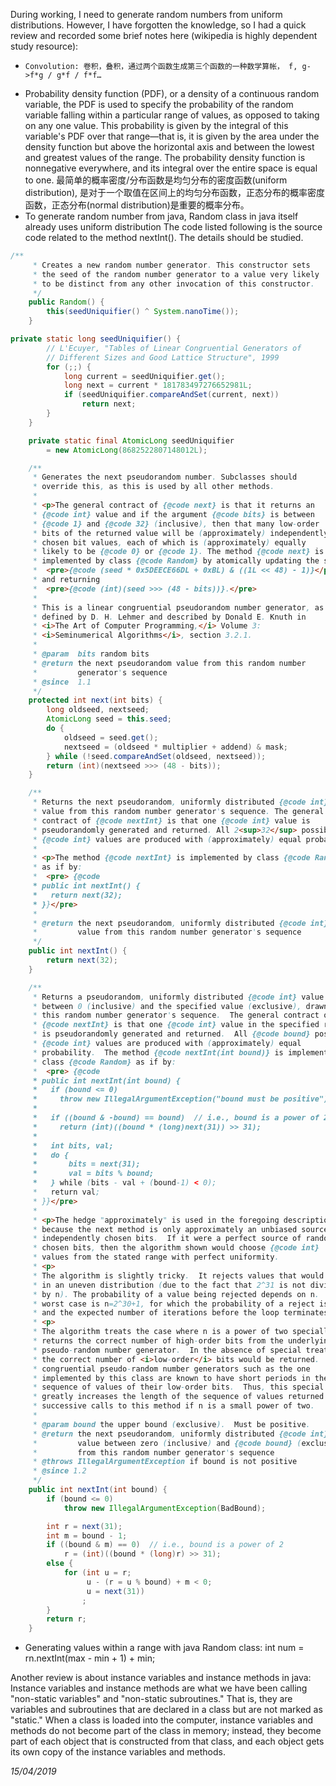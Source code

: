 During working, I need to generate random numbers from uniform distributions. However, I have forgotten the knowledge, so I had a quick review and recorded some brief notes here (wikipedia is highly dependent study resource): 
-     Convolution: 卷积，叠积，通过两个函数生成第三个函数的一种数学算帐， f, g->f*g / g*f / f*f…
-    Probability density function (PDF), or a density of a continuous random variable, the PDF is used to specify the probability of the random variable falling within a particular range of values, as opposed to taking on any one value. This probability is given by the integral of this variable's PDF over that range—that is, it is given by the area under the density function but above the horizontal axis and between the lowest and greatest values of the range. The probability density function is nonnegative everywhere, and its integral over the entire space is equal to one. 最简单的概率密度/分布函数是均匀分布的密度函数(uniform distribution), 是对于一个取值在区间上的均匀分布函数，正态分布的概率密度函数，正态分布(normal distribution)是重要的概率分布。
- To generate random number from java, Random class in java itself already uses uniform distribution
The code listed following is the source code related to the method nextInt(). The details should be studied.

```java
/**
     * Creates a new random number generator. This constructor sets
     * the seed of the random number generator to a value very likely
     * to be distinct from any other invocation of this constructor.
     */
    public Random() {
        this(seedUniquifier() ^ System.nanoTime());
    }

private static long seedUniquifier() {
        // L'Ecuyer, "Tables of Linear Congruential Generators of
        // Different Sizes and Good Lattice Structure", 1999
        for (;;) {
            long current = seedUniquifier.get();
            long next = current * 181783497276652981L;
            if (seedUniquifier.compareAndSet(current, next))
                return next;
        }
    }

    private static final AtomicLong seedUniquifier
        = new AtomicLong(8682522807148012L);

    /**
     * Generates the next pseudorandom number. Subclasses should
     * override this, as this is used by all other methods.
     *
     * <p>The general contract of {@code next} is that it returns an
     * {@code int} value and if the argument {@code bits} is between
     * {@code 1} and {@code 32} (inclusive), then that many low-order
     * bits of the returned value will be (approximately) independently
     * chosen bit values, each of which is (approximately) equally
     * likely to be {@code 0} or {@code 1}. The method {@code next} is
     * implemented by class {@code Random} by atomically updating the seed to
     *  <pre>{@code (seed * 0x5DEECE66DL + 0xBL) & ((1L << 48) - 1)}</pre>
     * and returning
     *  <pre>{@code (int)(seed >>> (48 - bits))}.</pre>
     *
     * This is a linear congruential pseudorandom number generator, as
     * defined by D. H. Lehmer and described by Donald E. Knuth in
     * <i>The Art of Computer Programming,</i> Volume 3:
     * <i>Seminumerical Algorithms</i>, section 3.2.1.
     *
     * @param  bits random bits
     * @return the next pseudorandom value from this random number
     *         generator's sequence
     * @since  1.1
     */
    protected int next(int bits) {
        long oldseed, nextseed;
        AtomicLong seed = this.seed;
        do {
            oldseed = seed.get();
            nextseed = (oldseed * multiplier + addend) & mask;
        } while (!seed.compareAndSet(oldseed, nextseed));
        return (int)(nextseed >>> (48 - bits));
    }

    /**
     * Returns the next pseudorandom, uniformly distributed {@code int}
     * value from this random number generator's sequence. The general
     * contract of {@code nextInt} is that one {@code int} value is
     * pseudorandomly generated and returned. All 2<sup>32</sup> possible
     * {@code int} values are produced with (approximately) equal probability.
     *
     * <p>The method {@code nextInt} is implemented by class {@code Random}
     * as if by:
     *  <pre> {@code
     * public int nextInt() {
     *   return next(32);
     * }}</pre>
     *
     * @return the next pseudorandom, uniformly distributed {@code int}
     *         value from this random number generator's sequence
     */
    public int nextInt() {
        return next(32);
    }

    /**
     * Returns a pseudorandom, uniformly distributed {@code int} value
     * between 0 (inclusive) and the specified value (exclusive), drawn from
     * this random number generator's sequence.  The general contract of
     * {@code nextInt} is that one {@code int} value in the specified range
     * is pseudorandomly generated and returned.  All {@code bound} possible
     * {@code int} values are produced with (approximately) equal
     * probability.  The method {@code nextInt(int bound)} is implemented by
     * class {@code Random} as if by:
     *  <pre> {@code
     * public int nextInt(int bound) {
     *   if (bound <= 0)
     *     throw new IllegalArgumentException("bound must be positive");
     *
     *   if ((bound & -bound) == bound)  // i.e., bound is a power of 2
     *     return (int)((bound * (long)next(31)) >> 31);
     *
     *   int bits, val;
     *   do {
     *       bits = next(31);
     *       val = bits % bound;
     *   } while (bits - val + (bound-1) < 0);
     *   return val;
     * }}</pre>
     *
     * <p>The hedge "approximately" is used in the foregoing description only
     * because the next method is only approximately an unbiased source of
     * independently chosen bits.  If it were a perfect source of randomly
     * chosen bits, then the algorithm shown would choose {@code int}
     * values from the stated range with perfect uniformity.
     * <p>
     * The algorithm is slightly tricky.  It rejects values that would result
     * in an uneven distribution (due to the fact that 2^31 is not divisible
     * by n). The probability of a value being rejected depends on n.  The
     * worst case is n=2^30+1, for which the probability of a reject is 1/2,
     * and the expected number of iterations before the loop terminates is 2.
     * <p>
     * The algorithm treats the case where n is a power of two specially: it
     * returns the correct number of high-order bits from the underlying
     * pseudo-random number generator.  In the absence of special treatment,
     * the correct number of <i>low-order</i> bits would be returned.  Linear
     * congruential pseudo-random number generators such as the one
     * implemented by this class are known to have short periods in the
     * sequence of values of their low-order bits.  Thus, this special case
     * greatly increases the length of the sequence of values returned by
     * successive calls to this method if n is a small power of two.
     *
     * @param bound the upper bound (exclusive).  Must be positive.
     * @return the next pseudorandom, uniformly distributed {@code int}
     *         value between zero (inclusive) and {@code bound} (exclusive)
     *         from this random number generator's sequence
     * @throws IllegalArgumentException if bound is not positive
     * @since 1.2
     */
    public int nextInt(int bound) {
        if (bound <= 0)
            throw new IllegalArgumentException(BadBound);

        int r = next(31);
        int m = bound - 1;
        if ((bound & m) == 0)  // i.e., bound is a power of 2
            r = (int)((bound * (long)r) >> 31);
        else {
            for (int u = r;
                 u - (r = u % bound) + m < 0;
                 u = next(31))
                ;
        }
        return r;
    }
```

- Generating values within a range with java Random class: 
        int num = rn.nextInt(max - min + 1) + min;

Another review is about instance variables and instance methods in java:
Instance variables and instance methods are what we have been calling "non-static variables" and "non-static subroutines." That is, they are variables and subroutines that are declared in a class but are not marked as "static." When a class is loaded into the computer, instance variables and methods do not become part of the class in memory; instead, they become part of each object that is constructed from that class, and each object gets its own copy of the instance variables and methods.

*15/04/2019*

